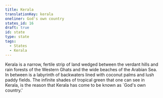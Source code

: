 ```yaml
---
title: Kerala
translationKey: kerala
oneliner: God's own country
states_id: 16
draft: true
id: state
type: state
tags:
  - States
  - Kerala
---
```

Kerala is a narrow, fertile strip of land wedged between the verdant hills and rain forests of the Western Ghats and the wide beaches of the Arabian Sea. In between is a labyrinth of backwaters lined with coconut palms and lush paddy fields.     The infinite shades of tropical green that one can see in Kerala, is the reason that Kerala has come to be known as `God's own country.'
